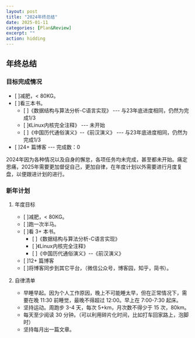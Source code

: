 ```yaml
---
layout: post
title: "2024年终总结" 
date: 2025-01-11   
categories: [Plan&Review]
excerpt: ""
action: hidding
---
```


## 年终总结

### 目标完成情况
 - [ ]减肥，< 80KG。  
 - [ ]看三本书。  
   - [ ]《数据结构与算法分析-C语言实现》 --- 与23年底进度相同，仍然为完成1/3  
   - [ ]《Linux内核完全注释》 --- 未开始  
   - [ ]《中国历代通俗演义》--《前汉演义》 --- 与23年底进度相同，仍然为完成1/3  
 - [ ]24+ 篇博客 --- 完成数：0  
  
2024年因为各种情况以及自身的懈怠，各项任务均未完成，甚至都未开始。痛定思痛，2025年需要更加督促自己，更加自律，在年度计划以外需要进行月度复盘，以便跟进计划的进行。  

### 新年计划

1. 年度目标
   - [ ]减肥，< 80KG。  
   - [ ]跑一次半马。  
   - [ ]看 3+ 本书。  
      - [ ]《数据结构与算法分析-C语言实现》
      - [ ]《Linux内核完全注释》
      - [ ]《中国历代通俗演义》--《前汉演义》
   - [ ]12+ 篇博客  
   - [ ]将博客同步到其它平台，（微信公众号，博客园，知乎，简书）。  

2. 自律清单  
   * 早睡早起。因为个人工作原因，晚上不可能睡太早，但在正常情况下，需要在晚 11:30 前睡觉，最晚不得超过 12:00。早上在 7:00-7:30 起床。  
   * 坚持运动。周跑步 3-4 天，每次 5+km，月次数不得少于 15 次，80km。  
   * 每天至少阅读 30 分钟。（可以利用碎片化时间，比如打车回家路上，泡脚时）
   * 坚持每月出一篇文章。  


